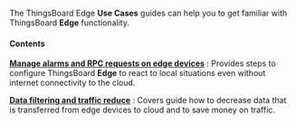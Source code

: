 The ThingsBoard Edge **Use Cases** guides can help you to get familiar with ThingsBoard **Edge** functionality.

#### Contents

[**Manage alarms and RPC requests on edge devices**](/docs/{{docsPrefix}}use-cases/manage-alarms-rpc-requests/)
: Provides steps to configure ThingsBoard **Edge** to react to local situations even without internet connectivity to the cloud.

[**Data filtering and traffic reduce**](/docs/{{docsPrefix}}use-cases/data-filtering-traffic-reduce/)
: Covers guide how to decrease data that is transferred from edge devices to cloud and to save money on traffic.
